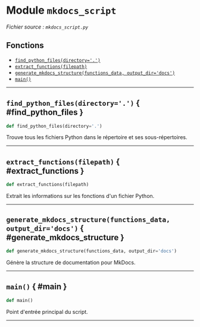 # Module `mkdocs_script`

*Fichier source : `mkdocs_script.py`*

## Fonctions
- [`find_python_files(directory='.')`](#find_python_files)
- [`extract_functions(filepath)`](#extract_functions)
- [`generate_mkdocs_structure(functions_data, output_dir='docs')`](#generate_mkdocs_structure)
- [`main()`](#main)

---

## `find_python_files(directory='.')` { #find_python_files }

```python
def find_python_files(directory='.')
```

Trouve tous les fichiers Python dans le répertoire et ses sous-répertoires.

---

## `extract_functions(filepath)` { #extract_functions }

```python
def extract_functions(filepath)
```

Extrait les informations sur les fonctions d'un fichier Python.

---

## `generate_mkdocs_structure(functions_data, output_dir='docs')` { #generate_mkdocs_structure }

```python
def generate_mkdocs_structure(functions_data, output_dir='docs')
```

Génère la structure de documentation pour MkDocs.

---

## `main()` { #main }

```python
def main()
```

Point d'entrée principal du script.

---

